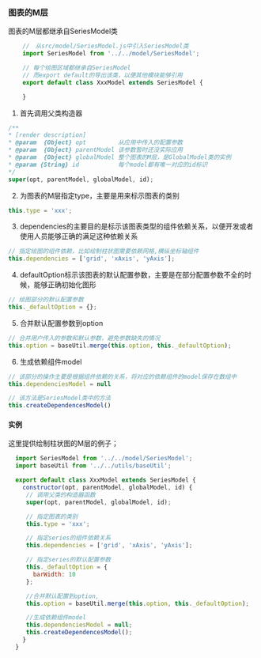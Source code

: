 
### 图表的M层

图表的M层都继承自SeriesModel类

```javascript
    //　从src/model/SeriesModel.js中引入SeriesModel类
    import SeriesModel from '../../model/SeriesModel';

    // 每个绘图区域都继承自SeriesModel
    // 而export default的导出该类，以便其他模块能够引用
    export default class XxxModel extends SeriesModel {

    }
```

1. 首先调用父类构造器

  ```javascript
  /**
  * [render description]
  * @param  {Object} opt         从应用中传入的配置参数
  * @param  {Object} parentModel 该参数暂时还没实际应用
  * @param  {Object} globalModel 整个图表的M层，是GlobalModel类的实例
  * @param {String} id           每个model都有唯一对应的id标识
  */
  super(opt, parentModel, globalModel, id);
  ```

2. 为图表的M层指定type，主要是用来标示图表的类别

  ```javascript
  this.type = 'xxx';
  ```

3. dependencies的主要目的是标示该图表类型的组件依赖关系，以便开发或者使用人员能够正确的满足这种依赖关系

  ```javascript
  // 指定绘图的组件依赖，比如绘制柱状图需要依赖网格,横纵坐标轴组件
  this.dependencies = ['grid', 'xAxis', 'yAxis'];
  ```

4. defaultOption标示该图表的默认配置参数，主要是在部分配置参数不全的时候，能够正确初始化图形

  ```javascript
  // 绘图部分的默认配置参数
  this._defaultOption = {};
  ```

5. 合并默认配置参数到option

  ```javascript
  // 合并用户传入的参数和默认参数，避免参数缺失的情况
  this.option = baseUtil.merge(this.option, this._defaultOption);
  ```

6. 生成依赖组件model

  ```javascript
  // 该部分的操作主要是根据组件依赖的关系，将对应的依赖组件的model保存在数组中
  this.dependenciesModel = null  

  // 该方法是SeriesModel类中的方法
  this.createDependencesModel()
  ```

#### 实例

这里提供绘制柱状图的M层的例子；

```javascript
  import SeriesModel from '../../model/SeriesModel';
  import baseUtil from '../../utils/baseUtil';

  export default class XxxModel extends SeriesModel {  
    constructor(opt, parentModel, globalModel, id) {
     // 调用父类的构造器函数
     super(opt, parentModel, globalModel, id);

     // 指定图表的类别
     this.type = 'xxx';

     // 指定series的组件依赖关系
     this.dependencies = ['grid', 'xAxis', 'yAxis'];

     // 指定series的默认配置参数
     this._defaultOption = {
       barWidth: 10
     };

     //合并默认配置到option,
     this.option = baseUtil.merge(this.option, this._defaultOption);

     //生成依赖组件model
     this.dependenciesModel = null;
     this.createDependencesModel();
    }
  }
```
